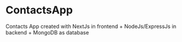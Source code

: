 # ContactsApp
Contacts App created with NextJs in frontend + NodeJs/ExpressJs in backend + MongoDB as database